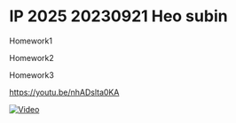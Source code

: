 # IP 2025 20230921 Heo subin

Homework1

Homework2

Homework3

https://youtu.be/nhADslta0KA

[![Video](https://img.youtube.com/vi/nhADslta0KA/hqdefault.jpg)](https://www.youtube.com/watch?v=nhADslta0KA)
